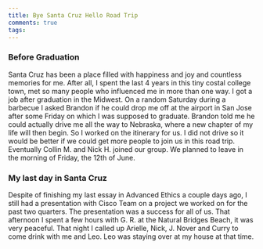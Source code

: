 ```yaml
---
title: Bye Santa Cruz Hello Road Trip
comments: true
tags:
---
```



### Before Graduation

Santa Cruz has been a place filled with happiness and joy and countless memories for me. After all, I spent the last 4 years in this tiny costal college town, met so many people who influenced me in more than one way. I got a job after graduation in the Midwest. On a random Saturday during a barbecue I asked Brandon if he could drop me off at the airport in San Jose after some Friday on which I was supposed to graduate. Brandon told me he could actually drive me all the way to Nebraska, where a new chapter of my life will then begin. So I worked on the itinerary for us. I did not drive so it would be better if we could get more people to join us in this road trip. Eventually Collin M. and Nick H. joined our group. We planned to leave in the morning of Friday, the 12th of June. 

### My last day in Santa Cruz

Despite of finishing my last essay in Advanced Ethics a couple days ago, I still had a presentation with Cisco Team on a project we worked on for the past two quarters. The presentation was a success for all of us. That afternoon I spent a few hours with G. R. at the Natural Bridges Beach, it was very peaceful. That night I called up Arielle, Nick, J. Nover and Curry to come drink with me and Leo. Leo was staying over at my house at that time.